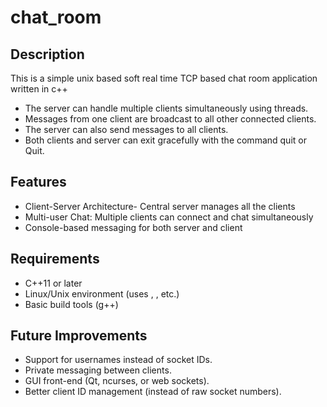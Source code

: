 # chat_room
<h2>Description</h2>
<p> This is a simple unix based soft real time TCP based chat room application written in c++
<ul>
<li>The server can handle multiple clients simultaneously using threads.</li>

<li>Messages from one client are broadcast to all other connected clients.</li>

<li>The server can also send messages to all clients.</li>

<li>Both clients and server can exit gracefully with the command quit or Quit.</li>
</ul>
</p>

<h2>Features</h2>
<p>
<ul>
<li>Client-Server Architecture- Central server manages all the clients</li>
<li>Multi-user Chat: Multiple clients can connect and chat simultaneously</li>
<li>Console-based messaging for both server and client</li>
</ul>
</p>
<p>
<h2>Requirements</h2>
<ul>
<li>C++11 or later</li>

<li>Linux/Unix environment (uses <sys/socket.h>, <netinet/in.h>, etc.)</li>

<li>Basic build tools (g++)</li>
</ul>
</p>
<p>
<h2>Future Improvements</h2>
<ul>
<li>
Support for usernames instead of socket IDs.</li>

<li>Private messaging between clients.</li>

<li>GUI front-end (Qt, ncurses, or web sockets).</li>

<li>Better client ID management (instead of raw socket numbers).</li>
</ul>
</p>
